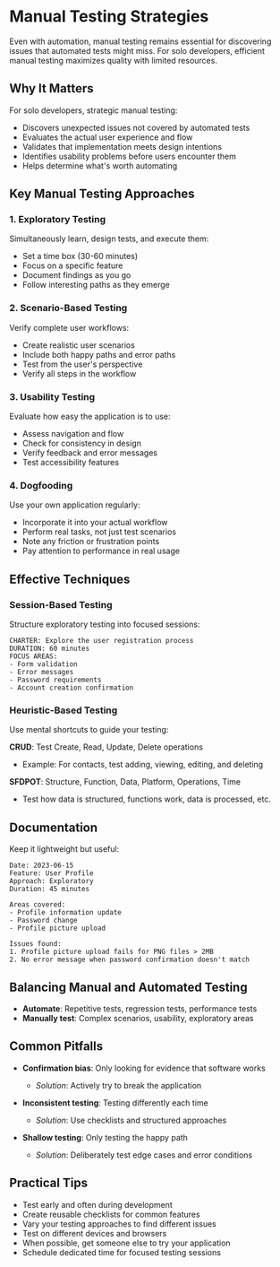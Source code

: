 # Manual Testing Strategies

Even with automation, manual testing remains essential for discovering issues that automated tests might miss. For solo developers, efficient manual testing
maximizes quality with limited resources.

## Why It Matters

For solo developers, strategic manual testing:

- Discovers unexpected issues not covered by automated tests
- Evaluates the actual user experience and flow
- Validates that implementation meets design intentions
- Identifies usability problems before users encounter them
- Helps determine what's worth automating

## Key Manual Testing Approaches

### 1. Exploratory Testing

Simultaneously learn, design tests, and execute them:

- Set a time box (30-60 minutes)
- Focus on a specific feature
- Document findings as you go
- Follow interesting paths as they emerge

### 2. Scenario-Based Testing

Verify complete user workflows:

- Create realistic user scenarios
- Include both happy paths and error paths
- Test from the user's perspective
- Verify all steps in the workflow

### 3. Usability Testing

Evaluate how easy the application is to use:

- Assess navigation and flow
- Check for consistency in design
- Verify feedback and error messages
- Test accessibility features

### 4. Dogfooding

Use your own application regularly:

- Incorporate it into your actual workflow
- Perform real tasks, not just test scenarios
- Note any friction or frustration points
- Pay attention to performance in real usage

## Effective Techniques

### Session-Based Testing

Structure exploratory testing into focused sessions:

```
CHARTER: Explore the user registration process
DURATION: 60 minutes
FOCUS AREAS:
- Form validation
- Error messages
- Password requirements
- Account creation confirmation
```

### Heuristic-Based Testing

Use mental shortcuts to guide your testing:

**CRUD**: Test Create, Read, Update, Delete operations

- Example: For contacts, test adding, viewing, editing, and deleting

**SFDPOT**: Structure, Function, Data, Platform, Operations, Time

- Test how data is structured, functions work, data is processed, etc.

## Documentation

Keep it lightweight but useful:

```
Date: 2023-06-15
Feature: User Profile
Approach: Exploratory
Duration: 45 minutes

Areas covered:
- Profile information update
- Password change
- Profile picture upload

Issues found:
1. Profile picture upload fails for PNG files > 2MB
2. No error message when password confirmation doesn't match
```

## Balancing Manual and Automated Testing

- **Automate**: Repetitive tests, regression tests, performance tests
- **Manually test**: Complex scenarios, usability, exploratory areas

## Common Pitfalls

- **Confirmation bias**: Only looking for evidence that software works
    - *Solution*: Actively try to break the application

- **Inconsistent testing**: Testing differently each time
    - *Solution*: Use checklists and structured approaches

- **Shallow testing**: Only testing the happy path
    - *Solution*: Deliberately test edge cases and error conditions

## Practical Tips

- Test early and often during development
- Create reusable checklists for common features
- Vary your testing approaches to find different issues
- Test on different devices and browsers
- When possible, get someone else to try your application
- Schedule dedicated time for focused testing sessions
